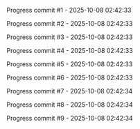 Progress commit #1 - 2025-10-08 02:42:33

Progress commit #2 - 2025-10-08 02:42:33

Progress commit #3 - 2025-10-08 02:42:33

Progress commit #4 - 2025-10-08 02:42:33

Progress commit #5 - 2025-10-08 02:42:33

Progress commit #6 - 2025-10-08 02:42:33

Progress commit #7 - 2025-10-08 02:42:34

Progress commit #8 - 2025-10-08 02:42:34

Progress commit #9 - 2025-10-08 02:42:34

